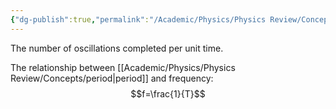 ```yaml
---
{"dg-publish":true,"permalink":"/Academic/Physics/Physics Review/Concepts/frequency/"}
---
```


The number of oscillations completed per unit time. 

The relationship between [[Academic/Physics/Physics Review/Concepts/period\|period]] and frequency:
$$f=\frac{1}{T}$$